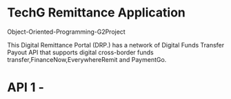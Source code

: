 # TechG Remittance Application 
Object-Oriented-Programming-G2Project

This Digital Remittance Portal (DRP.) has a network of Digital Funds Transfer Payout API that supports digital cross-border funds transfer,FinanceNow,EverywhereRemit
and PaymentGo.

# API 1 - 

